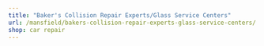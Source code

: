 ```yaml
---
title: "Baker's Collision Repair Experts/Glass Service Centers"
url: /mansfield/bakers-collision-repair-experts-glass-service-centers/
shop: car repair
---
```


